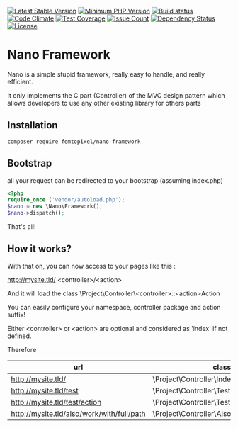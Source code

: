 [![Latest Stable Version](https://poser.pugx.org/femtopixel/nano-framework/v/stable)](https://packagist.org/packages/femtopixel/nano-framework) 
[![Minimum PHP Version](https://img.shields.io/badge/php-%3E%3D%207.0-8892BF.svg?style=flat-square)](https://php.net/)
[![Build status](https://travis-ci.org/femtopixel/nano-framework.svg)](https://travis-ci.org/femtopixel/nano-framework)
[![Code Climate](https://codeclimate.com/github/femtopixel/nano-framework/badges/gpa.svg)](https://codeclimate.com/github/femtopixel/nano-framework)
[![Test Coverage](https://codeclimate.com/github/femtopixel/nano-framework/badges/coverage.svg)](https://codeclimate.com/github/femtopixel/nano-framework/coverage)
[![Issue Count](https://codeclimate.com/github/femtopixel/nano-framework/badges/issue_count.svg)](https://codeclimate.com/github/femtopixel/nano-framework)
[![Dependency Status](https://www.versioneye.com/user/projects/575f150d7757a0004a1df17f/badge.svg?style=flat)](https://www.versioneye.com/user/projects/575f150d7757a0004a1df17f)
[![License](https://poser.pugx.org/femtopixel/nano-framework/license)](https://packagist.org/packages/femtopixel/nano-framework)


Nano Framework
===
Nano is a simple stupid framework, really easy to handle, and really efficient.

It only implements the C part (Controller) of the MVC design pattern which allows developers to use any other existing library for others parts

Installation
---

    composer require femtopixel/nano-framework

Bootstrap
---

all your request can be redirected to your bootstrap (assuming index.php)

```php
<?php
require_once ('vendor/autoload.php');
$nano = new \Nano\Framework();
$nano->dispatch();
```

That's all!

How it works?
---

With that on, you can now access to your pages like this :

http://mysite.tld/ \<controller>/\<action>

And it will load the class \Project\Controller\\\<controller>::\<action>Action

You can easily configure your namespace, controller package and action suffix!

Either \<controller> or \<action> are optional and considered as 'index' if not defined.

Therefore

url                                        | class::method
------------------------------------------ | ---------------------------------------
http://mysite.tld/                         | \Project\Controller\Index::indexAction
http://mysite.tld/test                     | \Project\Controller\Test::indexAction
http://mysite.tld/test/action              | \Project\Controller\Test::actionAction
http://mysite.tld/also/work/with/full/path | \Project\Controller\Also\Work\With\Full::pathAction
